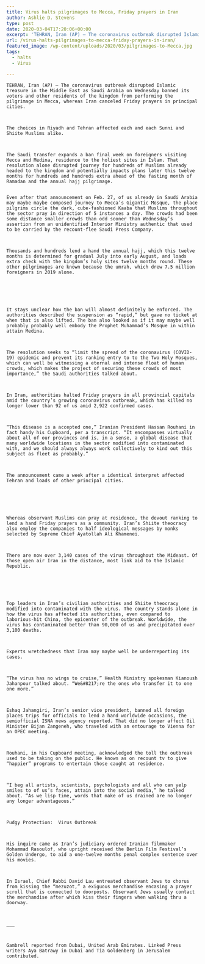 ```yaml
---
title: Virus halts pilgrimages to Mecca, Friday prayers in Iran
author: Ashlie D. Stevens
type: post
date: 2020-03-04T17:20:06+00:00
excerpt: 'TEHRAN, Iran (AP) — The coronavirus outbreak disrupted Islamic worship in the Middle East as Saudi Arabia on Wednesday banned its citizens and other residents of the kingdom from performing the pilgrimage in Mecca, while Iran canceled Friday prayers in major cities.The decisions in Riyadh and Tehran affected both Sunni and Shiite Muslims alike.The Saudi&hellip;'
url: /virus-halts-pilgrimages-to-mecca-friday-prayers-in-iran/
featured_image: /wp-content/uploads/2020/03/pilgrimages-to-Mecca.jpg
tags:
  - halts
  - Virus

---
```

  
    TEHRAN, Iran (AP) — The coronavirus outbreak disrupted Islamic treasure in the Middle East as Saudi Arabia on Wednesday banned its voters and other residents of the kingdom from performing the pilgrimage in Mecca, whereas Iran canceled Friday prayers in principal cities.
  
  
  
    The choices in Riyadh and Tehran affected each and each Sunni and Shiite Muslims alike.
  
  
  
    The Saudi transfer expands a ban final week on foreigners visiting Mecca and Medina, residence to the holiest sites in Islam. That resolution alone disrupted journey for hundreds of Muslims already headed to the kingdom and potentially impacts plans later this twelve months for hundreds and hundreds extra ahead of the fasting month of Ramadan and the annual hajj pilgrimage.


    Even after that announcement on Feb. 27, of us already in Saudi Arabia may maybe maybe composed journey to Mecca’s Gigantic Mosque, the place pilgrims circle the dark, cube-fashioned Kaaba that Muslims throughout the sector pray in direction of 5 instances a day. The crowds had been some distance smaller crowds than odd sooner than Wednesday’s assertion from an unidentified Interior Ministry authentic that used to be carried by the recount-flee Saudi Press Company.
  
  
  
    Thousands and hundreds lend a hand the annual hajj, which this twelve months is determined for gradual July into early August, and loads extra check with the kingdom’s holy sites twelve months round. These other pilgrimages are known because the umrah, which drew 7.5 million foreigners in 2019 alone.
  
  
  
  
  
  
    It stays unclear how the ban will almost definitely be enforced. The authorities described the suspension as “rapid,” but gave no ticket at when that is also lifted. The ban also looked as if it may maybe well probably probably well embody the Prophet Muhammad’s Mosque in within attain Medina.
  
  
  
    The resolution seeks to “limit the spread of the coronavirus (COVID-19) epidemic and prevent its ranking entry to to the Two Holy Mosques, which can well be witnessing a eternal and intense float of human crowds, which makes the project of securing these crowds of most importance,” the Saudi authorities talked about.
  
  
  
    In Iran, authorities halted Friday prayers in all provincial capitals amid the country’s growing coronavirus outbreak, which has killed no longer lower than 92 of us amid 2,922 confirmed cases.
  
  
  
    “This disease is a accepted one,” Iranian President Hassan Rouhani in fact handy his Cupboard, per a transcript. “It encompasses virtually about all of our provinces and is, in a sense, a global disease that many worldwide locations in the sector modified into contaminated with, and we should always always work collectively to kind out this subject as fleet as probably.”
  
  
  
    The announcement came a week after a identical interpret affected Tehran and loads of other principal cities.
  
  
  
  
  
  
    Whereas observant Muslims can pray at residence, the devout ranking to lend a hand Friday prayers as a community. Iran’s Shiite theocracy also employ the companies to half ideological messages by monks selected by Supreme Chief Ayatollah Ali Khamenei.
  
  
  
    There are now over 3,140 cases of the virus throughout the Mideast. Of those open air Iran in the distance, most link aid to the Islamic Republic.
  
  
  
  
  
  
    Top leaders in Iran’s civilian authorities and Shiite theocracy modified into contaminated with the virus. The country stands alone in how the virus has affected its authorities, even compared to laborious-hit China, the epicenter of the outbreak. Worldwide, the virus has contaminated better than 90,000 of us and precipitated over 3,100 deaths.
  
  
  
    Experts wretchedness that Iran may maybe well be underreporting its cases.
  
  
  
    “The virus has no wings to cruise,” Health Ministry spokesman Kianoush Jahanpour talked about. “We&#8217;re the ones who transfer it to one one more.”
  
  
  
    Eshaq Jahangiri, Iran’s senior vice president, banned all foreign places trips for officials to lend a hand worldwide occasions, the semiofficial ISNA news agency reported. That did no longer affect Oil Minister Bijan Zangeneh, who traveled with an entourage to Vienna for an OPEC meeting.
  
  
  
    Rouhani, in his Cupboard meeting, acknowledged the toll the outbreak used to be taking on the public. He known as on recount tv to give “happier” programs to entertain those caught at residence.
  
  
  
    “I beg all artists, scientists, psychologists and all who can yelp smiles to of us’s faces, attain into the social media,” he talked about. “As we lisp time, words that make of us drained are no longer any longer advantageous.”
  
  
  
    Pudgy Protection:  Virus Outbreak
  
  
  
    His inquire came as Iran’s judiciary ordered Iranian filmmaker Mohammad Rasoulof, who upright received the Berlin Film Festival’s Golden Undergo, to aid a one-twelve months penal complex sentence over his movies.
  
  
  
    In Israel, Chief Rabbi David Lau entreated observant Jews to chorus from kissing the “mezuzot,” a exiguous merchandise encasing a prayer scroll that is connected to doorposts. Observant Jews usually contact the merchandise after which kiss their fingers when walking thru a doorway.
  
  
  
    ___
  
  
  
    Gambrell reported from Dubai, United Arab Emirates. Linked Press writers Aya Batrawy in Dubai and Tia Goldenberg in Jerusalem contributed.
  
